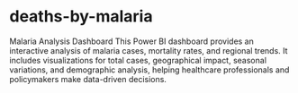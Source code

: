 # deaths-by-malaria
Malaria Analysis Dashboard This Power BI dashboard provides an interactive analysis of malaria cases, mortality rates, and regional trends. It includes visualizations for total cases, geographical impact, seasonal variations, and demographic analysis, helping healthcare professionals and policymakers make data-driven decisions.
